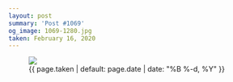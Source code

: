 ```yaml
---
layout: post
summary: 'Post #1069'
og_image: 1069-1280.jpg
taken: February 16, 2020
---
```


<figure class="post">
<img sizes="(min-width: 700px) 50vw, calc(100vw - 2rem)" src="{{ site.assets_url }}/1069-640.jpg" srcset="{{ site.assets_url }}/1069-320.jpg 320w, {{ site.assets_url }}/1069-640.jpg 640w, {{ site.assets_url }}/1069-960.jpg 960w, {{ site.assets_url }}/1069-1280.jpg 1280w"/>
<figcaption>
<time>{{ page.taken | default: page.date | date: "%B %-d, %Y" }}</time>
</figcaption>
</figure>

